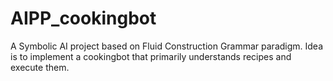 # AIPP_cookingbot
A Symbolic AI project based on Fluid Construction Grammar paradigm. Idea is to implement a cookingbot that primarily understands recipes and execute them. 

